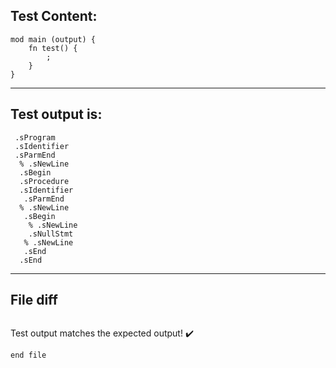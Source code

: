 
Test Content: 
-------------------------
```
mod main (output) {
    fn test() {
        ;
    }
}
```
------------------------
Test output is: 
-------------------------
```
 .sProgram
 .sIdentifier
 .sParmEnd
  % .sNewLine
  .sBegin
  .sProcedure
  .sIdentifier
   .sParmEnd
  % .sNewLine
   .sBegin
    % .sNewLine
    .sNullStmt
   % .sNewLine
   .sEnd
  .sEnd

```
------------------------

File diff
-------------------------
```diff

```
Test output matches the expected output! :heavy_check_mark:

```
end file
